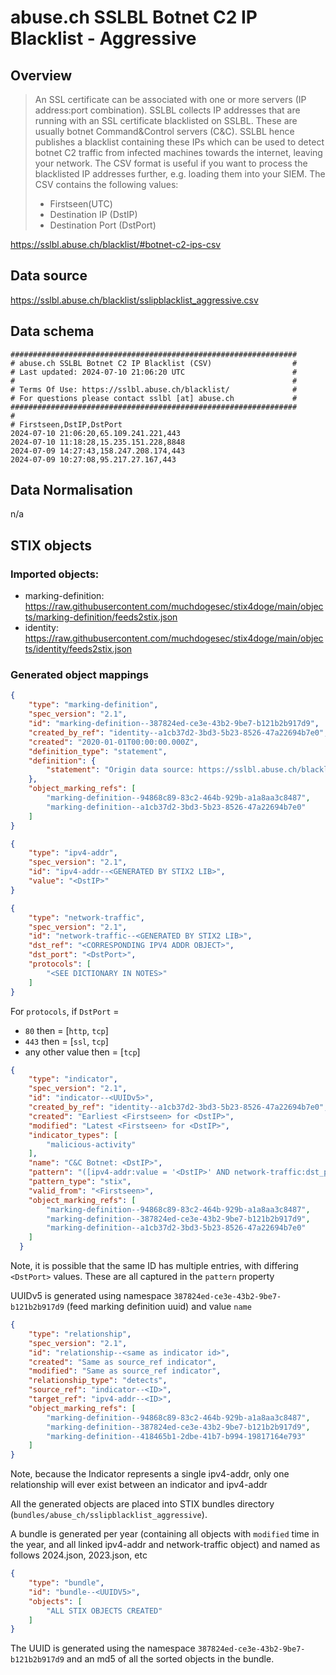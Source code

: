 # abuse.ch SSLBL Botnet C2 IP Blacklist - Aggressive

## Overview

> An SSL certificate can be associated with one or more servers (IP address:port combination). SSLBL collects IP addresses that are running with an SSL certificate blacklisted on SSLBL. These are usually botnet Command&Control servers (C&C). SSLBL hence publishes a blacklist containing these IPs which can be used to detect botnet C2 traffic from infected machines towards the internet, leaving your network. The CSV format is useful if you want to process the blacklisted IP addresses further, e.g. loading them into your SIEM. The CSV contains the following values:
> * Firstseen(UTC)
> * Destination IP (DstIP)
> * Destination Port (DstPort)

https://sslbl.abuse.ch/blacklist/#botnet-c2-ips-csv

## Data source

https://sslbl.abuse.ch/blacklist/sslipblacklist_aggressive.csv

## Data schema

```
################################################################
# abuse.ch SSLBL Botnet C2 IP Blacklist (CSV)                  #
# Last updated: 2024-07-10 21:06:20 UTC                        #
#                                                              #
# Terms Of Use: https://sslbl.abuse.ch/blacklist/              #
# For questions please contact sslbl [at] abuse.ch             #
################################################################
#
# Firstseen,DstIP,DstPort
2024-07-10 21:06:20,65.109.241.221,443
2024-07-10 11:18:28,15.235.151.228,8848
2024-07-09 14:27:43,158.247.208.174,443
2024-07-09 10:27:08,95.217.27.167,443
```

## Data Normalisation

n/a

## STIX objects

### Imported objects:

* marking-definition: https://raw.githubusercontent.com/muchdogesec/stix4doge/main/objects/marking-definition/feeds2stix.json
* identity: https://raw.githubusercontent.com/muchdogesec/stix4doge/main/objects/identity/feeds2stix.json

### Generated object mappings

```json
{
    "type": "marking-definition",
    "spec_version": "2.1",
    "id": "marking-definition--387824ed-ce3e-43b2-9be7-b121b2b917d9",
    "created_by_ref": "identity--a1cb37d2-3bd3-5b23-8526-47a22694b7e0",
    "created": "2020-01-01T00:00:00.000Z",
    "definition_type": "statement",
    "definition": {
        "statement": "Origin data source: https://sslbl.abuse.ch/blacklist/sslipblacklist_aggressive.csv"
    },
    "object_marking_refs": [
        "marking-definition--94868c89-83c2-464b-929b-a1a8aa3c8487",
        "marking-definition--a1cb37d2-3bd3-5b23-8526-47a22694b7e0"
    ]
}
```

```json
{
	"type": "ipv4-addr",
	"spec_version": "2.1",
	"id": "ipv4-addr--<GENERATED BY STIX2 LIB>",
	"value": "<DstIP>"
}
```


```json
{
	"type": "network-traffic",
	"spec_version": "2.1",
	"id": "network-traffic--<GENERATED BY STIX2 LIB>",
	"dst_ref": "<CORRESPONDING IPV4 ADDR OBJECT>",
	"dst_port": "<DstPort>",
	"protocols": [
		"<SEE DICTIONARY IN NOTES>"
	]
}
```

For `protocols`, if `DstPort` =

* `80` then = [`http`, `tcp`]
* `443` then = [`ssl`, `tcp`]
* any other value then = [`tcp`]

```json
{
    "type": "indicator",
    "spec_version": "2.1",
    "id": "indicator--<UUIDv5>",
    "created_by_ref": "identity--a1cb37d2-3bd3-5b23-8526-47a22694b7e0",
    "created": "Earliest <Firstseen> for <DstIP>",
    "modified": "Latest <Firstseen> for <DstIP>",
    "indicator_types": [
    	"malicious-activity"
    ],
    "name": "C&C Botnet: <DstIP>",
    "pattern": "([ipv4-addr:value = '<DstIP>' AND network-traffic:dst_port = '<DstPort>'] OR [ipv4-addr:value = '<DstIP>' AND network-traffic:dst_port = '<DstPort>'])",
    "pattern_type": "stix",
    "valid_from": "<Firstseen>",
    "object_marking_refs": [
        "marking-definition--94868c89-83c2-464b-929b-a1a8aa3c8487",
        "marking-definition--387824ed-ce3e-43b2-9be7-b121b2b917d9",
        "marking-definition--a1cb37d2-3bd3-5b23-8526-47a22694b7e0"
    ]
  }
```

Note, it is possible that the same ID has multiple entries, with differing `<DstPort>` values. These are all captured in the `pattern` property

UUIDv5 is generated using namespace `387824ed-ce3e-43b2-9be7-b121b2b917d9` (feed marking definition uuid) and value `name`

```json
{
	"type": "relationship",
	"spec_version": "2.1",
	"id": "relationship--<same as indicator id>",
    "created": "Same as source_ref indicator",
    "modified": "Same as source_ref indicator",
    "relationship_type": "detects",
    "source_ref": "indicator--<ID>",
    "target_ref": "ipv4-addr--<ID>",
    "object_marking_refs": [
        "marking-definition--94868c89-83c2-464b-929b-a1a8aa3c8487",
        "marking-definition--387824ed-ce3e-43b2-9be7-b121b2b917d9",
        "marking-definition--418465b1-2dbe-41b7-b994-19817164e793"
    ]
}
```

Note, because the Indicator represents a single ipv4-addr, only one relationship will ever exist between an indicator and ipv4-addr

All the generated objects are placed into STIX bundles directory (`bundles/abuse_ch/sslipblacklist_aggressive`).

A bundle is generated per year (containing all objects with `modified` time in the year, and all linked ipv4-addr and network-traffic object) and named as follows 2024.json, 2023.json, etc

```json
{
    "type": "bundle",
    "id": "bundle--<UUIDV5>",
    "objects": [
        "ALL STIX OBJECTS CREATED"
    ]
}
```

The UUID is generated using the namespace `387824ed-ce3e-43b2-9be7-b121b2b917d9` and an md5 of all the sorted objects in the bundle.
